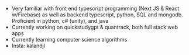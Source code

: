 
- Very familiar with front end typescript programming (Next JS & React w/Firebase) as well as backend typescript, python, SQL and mongodb. Proficient in python, c# (unity), and java 
- Currently working on quickstudygpt & quantrack, both full stack web apps
- Currently learning computer science algorithms
- Insta: kalandjl


<!--
**kalandjl/kalandjl** is a ✨ _special_ ✨ repository because its `README.md` (this file) appears on your GitHub profile.

Here are some ideas to get you started:

- 🔭 I’m currently working on 
- 🌱 I’m currently learning ...
- 👯 I’m looking to collaborate on ...
- 🤔 I’m looking for help with ...
- 💬 Ask me about ...
- 📫 How to reach me: ...
- 😄 Pronouns: ...
- ⚡ Fun fact: ...
-->
